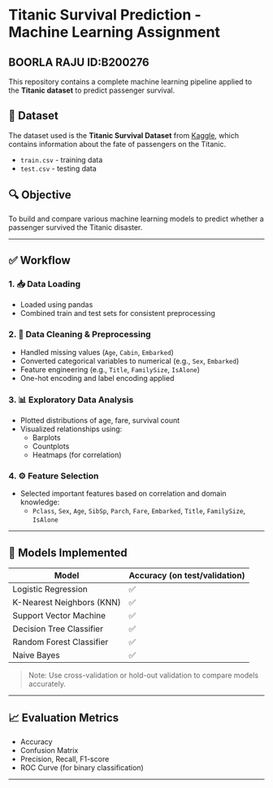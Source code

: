 # Titanic Survival Prediction - Machine Learning Assignment 
## BOORLA RAJU ID:B200276 

This repository contains a complete machine learning pipeline applied to the **Titanic dataset** to predict passenger survival.

## 📁 Dataset
The dataset used is the **Titanic Survival Dataset** from [Kaggle](https://www.kaggle.com/competitions/titanic/data), which contains information about the fate of passengers on the Titanic.

- `train.csv` - training data
- `test.csv` - testing data

## 🔍 Objective
To build and compare various machine learning models to predict whether a passenger survived the Titanic disaster.

---

## ✅ Workflow

### 1. 📥 Data Loading
- Loaded using pandas
- Combined train and test sets for consistent preprocessing

### 2. 🧼 Data Cleaning & Preprocessing
- Handled missing values (`Age`, `Cabin`, `Embarked`)
- Converted categorical variables to numerical (e.g., `Sex`, `Embarked`)
- Feature engineering (e.g., `Title`, `FamilySize`, `IsAlone`)
- One-hot encoding and label encoding applied

### 3. 📊 Exploratory Data Analysis
- Plotted distributions of age, fare, survival count
- Visualized relationships using:
  - Barplots
  - Countplots
  - Heatmaps (for correlation)

### 4. ⚙️ Feature Selection
- Selected important features based on correlation and domain knowledge:
  - `Pclass`, `Sex`, `Age`, `SibSp`, `Parch`, `Fare`, `Embarked`, `Title`, `FamilySize`, `IsAlone`

---

## 🤖 Models Implemented

| Model                     | Accuracy (on test/validation) |
|--------------------------|-------------------------------|
| Logistic Regression       | ✅                            |
| K-Nearest Neighbors (KNN) | ✅                            |
| Support Vector Machine    | ✅                            |
| Decision Tree Classifier  | ✅                            |
| Random Forest Classifier  | ✅                            |
| Naive Bayes               | ✅                            |

> Note: Use cross-validation or hold-out validation to compare models accurately.

---

## 📈 Evaluation Metrics
- Accuracy
- Confusion Matrix
- Precision, Recall, F1-score
- ROC Curve (for binary classification)

---


